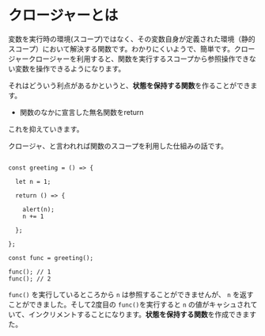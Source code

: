 # クロージャーとは

変数を実行時の環境(スコープ)ではなく、その変数自身が定義された環境（静的スコープ）において解決する関数です。わかりにくいようで、簡単です。クロージャークロージャーを利用すると、関数を実行するスコープから参照操作できない変数を操作できるようになります。

それはどういう利点があるかというと、**状態を保持する関数**を作ることができます。

* 関数のなかに宣言した無名関数をreturn

これを抑えていきます。


クロージャ、と言われれば関数のスコープを利用した仕組みの話です。


```

const greeting = () => {

  let n = 1;

  return () => {
  
    alert(n);
    n += 1
    
  };

};

const func = greeting();

func(); // 1
func(); // 2

```

`func()` を実行しているところから `n` は参照することができませんが、 `n` を返すことができました。そして2度目の `func()`を実行すると `n` の値がキャシュされていて、インクリメントすることになります。**状態を保持する関数**を作成できますた。


